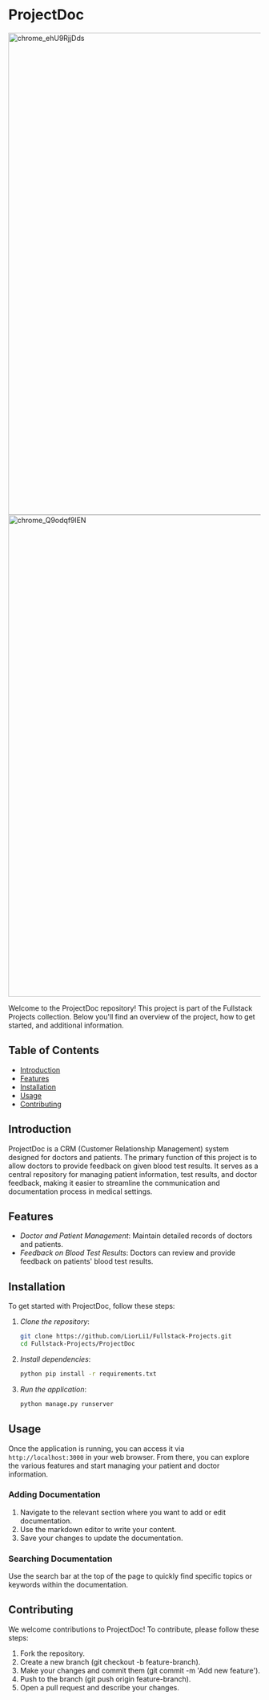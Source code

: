 # ProjectDoc

<img width="960" alt="chrome_ehU9RjjDds" src="https://github.com/user-attachments/assets/60872dbf-ee56-4cf9-8c9c-e74bde59c756">
<img width="960" alt="chrome_Q9odqf9lEN" src="https://github.com/user-attachments/assets/dc5cd9a0-5e9a-443c-9090-3ffd8bcbb278">


Welcome to the ProjectDoc repository! This project is part of the Fullstack Projects collection. Below you'll find an overview of the project, how to get started, and additional information.

## Table of Contents

- [Introduction](#introduction)
- [Features](#features)
- [Installation](#installation)
- [Usage](#usage)
- [Contributing](#contributing)

## Introduction

ProjectDoc is a CRM (Customer Relationship Management) system designed for doctors and patients. The primary function of this project is to allow doctors to provide feedback on given blood test results. It serves as a central repository for managing patient information, test results, and doctor feedback, making it easier to streamline the communication and documentation process in medical settings.

## Features

- *Doctor and Patient Management*: Maintain detailed records of doctors and patients.
- *Feedback on Blood Test Results*: Doctors can review and provide feedback on patients' blood test results.

## Installation

To get started with ProjectDoc, follow these steps:

1. *Clone the repository*:
    ```sh
    git clone https://github.com/LiorLi1/Fullstack-Projects.git
    cd Fullstack-Projects/ProjectDoc
	```
    

2. *Install dependencies*:
    ```sh
    python pip install -r requirements.txt
	```
    

3. *Run the application*:
    ```sh
    python manage.py runserver
	```
    

## Usage

Once the application is running, you can access it via `http://localhost:3000` in your web browser. From there, you can explore the various features and start managing your patient and doctor information.

### Adding Documentation

1. Navigate to the relevant section where you want to add or edit documentation.
2. Use the markdown editor to write your content.
3. Save your changes to update the documentation.

### Searching Documentation

Use the search bar at the top of the page to quickly find specific topics or keywords within the documentation.

## Contributing

We welcome contributions to ProjectDoc! To contribute, please follow these steps:

1. Fork the repository.
2. Create a new branch (git checkout -b feature-branch).
3. Make your changes and commit them (git commit -m 'Add new feature').
4. Push to the branch (git push origin feature-branch).
5. Open a pull request and describe your changes.

